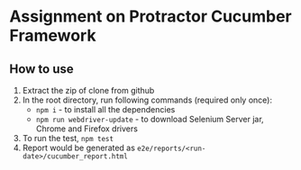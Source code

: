 # Assignment on Protractor Cucumber Framework #

## How to use ##

1. Extract the zip of clone from github
2. In the root directory, run following commands (required only once):
    - `npm i` - to install all the dependencies
    - `npm run webdriver-update` - to download Selenium Server jar, Chrome and Firefox drivers
3. To run the test, `npm test`
4. Report would be generated as `e2e/reports/<run-date>/cucumber_report.html`
